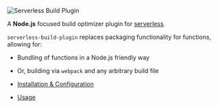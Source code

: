 ![Serverless Build Plugin](https://i.imgur.com/6ARU4Xm.png)

A **Node.js** focused build optimizer plugin for [serverless](https://github.com/serverless/serverless).

`serverless-build-plugin` replaces packaging functionality for functions, allowing for:
- Bundling of functions in a Node.js friendly way
- Or, building via `webpack` and any arbitrary build file

- [Installation & Configuration](https://github.com/nfour/serverless-build-plugin/blob/master/docs/Install%20&%20Config.md)
- [Usage](https://github.com/nfour/serverless-build-plugin/blob/master/docs/Usage.md)
